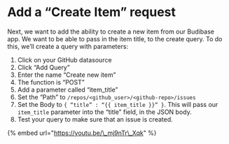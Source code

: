 # Add a “Create Item” request

Next, we want to add the ability to create a new item from our Budibase app. We want to be able to pass in the item title, to the create query. To do this, we’ll create a query with parameters:

1. Click on your GitHub datasource
2. Click “Add Query”
3. Enter the name “Create new item”
4. The function is “POST”
5. Add a parameter called “item\_title”
6. Set the “Path” to `/repos/<github_user>/<github-repo>/issues`
7. Set the Body to `{ “title” : “{{ item_title }}” }`. This will pass our `item_title` parameter into the “title” field, in the JSON body.
8. Test your query to make sure that an issue is created.

{% embed url="https://youtu.be/\_mj9nTr\_Xqk" %}

  


